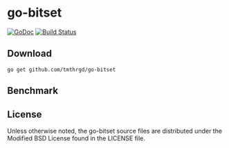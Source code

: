 # go-bitset

[![GoDoc](https://godoc.org/github.com/tmthrgd/go-bitset?status.svg)](https://godoc.org/github.com/tmthrgd/go-bitset)
[![Build Status](https://travis-ci.org/tmthrgd/go-bitset.svg?branch=master)](https://travis-ci.org/tmthrgd/go-bitset)

## Download

```
go get github.com/tmthrgd/go-bitset
```

## Benchmark



## License

Unless otherwise noted, the go-bitset source files are distributed under the Modified BSD License
found in the LICENSE file.
